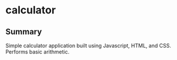 # calculator
## Summary
Simple calculator application built using Javascript, HTML, and CSS.  Performs basic arithmetic. 